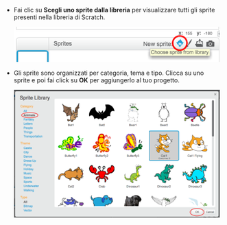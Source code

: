 + Fai clic su **Scegli uno sprite dalla libreria** per visualizzare tutti gli sprite presenti nella libreria di Scratch.
    
    ![screenshot](images/sprite-library.png)

+ Gli sprite sono organizzati per categoria, tema e tipo. Clicca su uno sprite e poi fai click su **OK** per aggiungerlo al tuo progetto.
    
    ![screenshot](images/sprite-choose.png)
